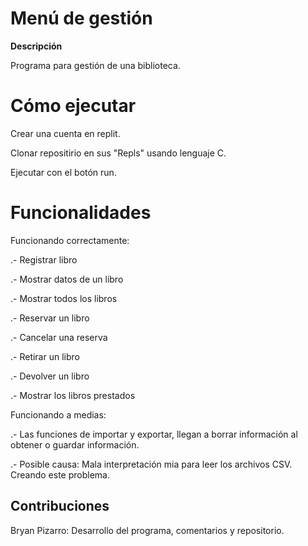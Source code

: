 # Menú de gestión

**Descripción**

Programa para gestión de una biblioteca.

# Cómo ejecutar

Crear una cuenta en replit.

Clonar repositirio en sus "Repls" usando lenguaje C.

Ejecutar con el botón run.

# Funcionalidades

Funcionando correctamente:

.- Registrar libro

.- Mostrar datos de un libro

.- Mostrar todos los libros

.- Reservar un libro

.- Cancelar una reserva

.- Retirar un libro

.- Devolver un libro

.- Mostrar los libros prestados


Funcionando a medias:

.- Las funciones de importar y exportar, llegan a borrar información al obtener o guardar información.

.- Posible causa: Mala interpretación mia para leer los archivos CSV. Creando este problema.

## Contribuciones

Bryan Pizarro: Desarrollo del programa, comentarios y repositorio.


